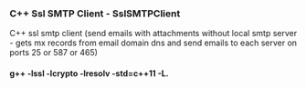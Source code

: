
### C++ Ssl SMTP Client - SslSMTPClient
C++ ssl smtp client (send emails with attachments without local smtp server - gets mx records from email domain dns and send emails to each server on ports 25 or 587 or 465)

#### g++ -lssl -lcrypto -lresolv -std=c++11 -L.
